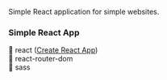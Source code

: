 Simple React application for simple websites.

### Simple React App

:rocket: react ([Create React App](https://github.com/facebook/create-react-app)) <br>
:busstop: react-router-dom <br>
:art: sass <br>